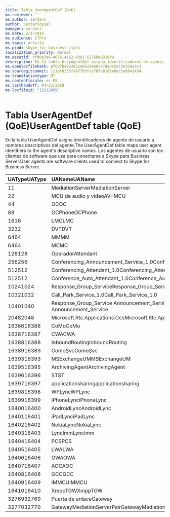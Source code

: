 ```yaml
---
title: Tabla UserAgentDef (QoE)
ms.reviewer: ''
ms.author: serdars
author: SerdarSoysal
manager: serdars
ms.date: 2/1/2018
ms.audience: ITPro
ms.topic: article
ms.prod: skype-for-business-itpro
localization_priority: Normal
ms.assetid: cfd8e3e0-4076-4162-9381-5276da8316d9
description: En la tabla UserAgentDef asigna identificadores de agente de usuario a nombres descriptivos del agente. Los agentes de usuario son los clientes de software que usa para conectarse a Skype para Business Server.
ms.openlocfilehash: 8f607be022851a6622060c47dedc5ac36358a3c3
ms.sourcegitcommit: 111bf6255fa877b3fce70fa8166e8ec5a6643434
ms.translationtype: MT
ms.contentlocale: es-ES
ms.lasthandoff: 04/23/2019
ms.locfileid: "32212059"
---
```

# <a name="useragentdef-table-qoe"></a><span data-ttu-id="ec4ad-104">Tabla UserAgentDef (QoE)</span><span class="sxs-lookup"><span data-stu-id="ec4ad-104">UserAgentDef table (QoE)</span></span>
 
<span data-ttu-id="ec4ad-105">En la tabla UserAgentDef asigna identificadores de agente de usuario a nombres descriptivos del agente.</span><span class="sxs-lookup"><span data-stu-id="ec4ad-105">The UserAgentDef table maps user agent identifiers to the agent's descriptive names.</span></span> <span data-ttu-id="ec4ad-106">Los agentes de usuario son los clientes de software que usa para conectarse a Skype para Business Server.</span><span class="sxs-lookup"><span data-stu-id="ec4ad-106">User agents are software clients used to connect to Skype for Business Server.</span></span>
  
|<span data-ttu-id="ec4ad-107">**UAType**</span><span class="sxs-lookup"><span data-stu-id="ec4ad-107">**UAType**</span></span>|<span data-ttu-id="ec4ad-108">**UAName**</span><span class="sxs-lookup"><span data-stu-id="ec4ad-108">**UAName**</span></span>|<span data-ttu-id="ec4ad-109">**UACategory**</span><span class="sxs-lookup"><span data-stu-id="ec4ad-109">**UACategory**</span></span>|
|:-----|:-----|:-----|
|<span data-ttu-id="ec4ad-110">1</span><span class="sxs-lookup"><span data-stu-id="ec4ad-110">1</span></span>  <br/> |<span data-ttu-id="ec4ad-111">MediationServer</span><span class="sxs-lookup"><span data-stu-id="ec4ad-111">MediationServer</span></span>  <br/> |<span data-ttu-id="ec4ad-112">MediationServer</span><span class="sxs-lookup"><span data-stu-id="ec4ad-112">MediationServer</span></span>  <br/> |
|<span data-ttu-id="ec4ad-113">2</span><span class="sxs-lookup"><span data-stu-id="ec4ad-113">2</span></span>  <br/> |<span data-ttu-id="ec4ad-114">MCU de audio y vídeo</span><span class="sxs-lookup"><span data-stu-id="ec4ad-114">AV-MCU</span></span>  <br/> |<span data-ttu-id="ec4ad-115">MCU de audio y vídeo</span><span class="sxs-lookup"><span data-stu-id="ec4ad-115">AV-MCU</span></span>  <br/> |
|<span data-ttu-id="ec4ad-116">4</span><span class="sxs-lookup"><span data-stu-id="ec4ad-116">4</span></span>  <br/> |<span data-ttu-id="ec4ad-117">OC</span><span class="sxs-lookup"><span data-stu-id="ec4ad-117">OC</span></span>  <br/> |<span data-ttu-id="ec4ad-118">OC</span><span class="sxs-lookup"><span data-stu-id="ec4ad-118">OC</span></span>  <br/> |
|<span data-ttu-id="ec4ad-119">8</span><span class="sxs-lookup"><span data-stu-id="ec4ad-119">8</span></span>  <br/> |<span data-ttu-id="ec4ad-120">OCPhone</span><span class="sxs-lookup"><span data-stu-id="ec4ad-120">OCPhone</span></span>  <br/> |<span data-ttu-id="ec4ad-121">OCPhone</span><span class="sxs-lookup"><span data-stu-id="ec4ad-121">OCPhone</span></span>  <br/> |
|<span data-ttu-id="ec4ad-122">16</span><span class="sxs-lookup"><span data-stu-id="ec4ad-122">16</span></span>  <br/> |<span data-ttu-id="ec4ad-123">LMC</span><span class="sxs-lookup"><span data-stu-id="ec4ad-123">LMC</span></span>  <br/> |<span data-ttu-id="ec4ad-124">LMC</span><span class="sxs-lookup"><span data-stu-id="ec4ad-124">LMC</span></span>  <br/> |
|<span data-ttu-id="ec4ad-125">32</span><span class="sxs-lookup"><span data-stu-id="ec4ad-125">32</span></span>  <br/> |<span data-ttu-id="ec4ad-126">DVT</span><span class="sxs-lookup"><span data-stu-id="ec4ad-126">DVT</span></span>  <br/> |<span data-ttu-id="ec4ad-127">DVT</span><span class="sxs-lookup"><span data-stu-id="ec4ad-127">DVT</span></span>  <br/> |
|<span data-ttu-id="ec4ad-128">64</span><span class="sxs-lookup"><span data-stu-id="ec4ad-128">64</span></span>  <br/> |<span data-ttu-id="ec4ad-129">MM</span><span class="sxs-lookup"><span data-stu-id="ec4ad-129">MM</span></span>  <br/> |<span data-ttu-id="ec4ad-130">MM</span><span class="sxs-lookup"><span data-stu-id="ec4ad-130">MM</span></span>  <br/> |
|<span data-ttu-id="ec4ad-131">64</span><span class="sxs-lookup"><span data-stu-id="ec4ad-131">64</span></span>  <br/> |<span data-ttu-id="ec4ad-132">MC</span><span class="sxs-lookup"><span data-stu-id="ec4ad-132">MC</span></span>  <br/> |<span data-ttu-id="ec4ad-133">MM</span><span class="sxs-lookup"><span data-stu-id="ec4ad-133">MM</span></span>  <br/> |
|<span data-ttu-id="ec4ad-134">128</span><span class="sxs-lookup"><span data-stu-id="ec4ad-134">128</span></span>  <br/> |<span data-ttu-id="ec4ad-135">Operador</span><span class="sxs-lookup"><span data-stu-id="ec4ad-135">Attendant</span></span>  <br/> |<span data-ttu-id="ec4ad-136">Operador</span><span class="sxs-lookup"><span data-stu-id="ec4ad-136">Attendant</span></span>  <br/> |
|<span data-ttu-id="ec4ad-137">256</span><span class="sxs-lookup"><span data-stu-id="ec4ad-137">256</span></span>  <br/> |<span data-ttu-id="ec4ad-138">Conferencing_Announcement_Service_1.0</span><span class="sxs-lookup"><span data-stu-id="ec4ad-138">Conferencing_Announcement_Service_1.0</span></span>  <br/> |<span data-ttu-id="ec4ad-139">ENTIDADES DE CERTIFICACIÓN</span><span class="sxs-lookup"><span data-stu-id="ec4ad-139">CAS</span></span>  <br/> |
|<span data-ttu-id="ec4ad-140">512</span><span class="sxs-lookup"><span data-stu-id="ec4ad-140">512</span></span>  <br/> |<span data-ttu-id="ec4ad-141">Conferencing_Attendant_1.0</span><span class="sxs-lookup"><span data-stu-id="ec4ad-141">Conferencing_Attendant_1.0</span></span>  <br/> |<span data-ttu-id="ec4ad-142">CAA</span><span class="sxs-lookup"><span data-stu-id="ec4ad-142">CAA</span></span>  <br/> |
|<span data-ttu-id="ec4ad-143">512</span><span class="sxs-lookup"><span data-stu-id="ec4ad-143">512</span></span>  <br/> |<span data-ttu-id="ec4ad-144">Conference_Auto_Attendant_1.0</span><span class="sxs-lookup"><span data-stu-id="ec4ad-144">Conference_Auto_Attendant_1.0</span></span>  <br/> |<span data-ttu-id="ec4ad-145">CAA</span><span class="sxs-lookup"><span data-stu-id="ec4ad-145">CAA</span></span>  <br/> |
|<span data-ttu-id="ec4ad-146">1024</span><span class="sxs-lookup"><span data-stu-id="ec4ad-146">1024</span></span>  <br/> |<span data-ttu-id="ec4ad-147">Response_Group_Service</span><span class="sxs-lookup"><span data-stu-id="ec4ad-147">Response_Group_Service</span></span>  <br/> |<span data-ttu-id="ec4ad-148">RGS</span><span class="sxs-lookup"><span data-stu-id="ec4ad-148">RGS</span></span>  <br/> |
|<span data-ttu-id="ec4ad-149">1032</span><span class="sxs-lookup"><span data-stu-id="ec4ad-149">1032</span></span>  <br/> |<span data-ttu-id="ec4ad-150">Call_Park_Service_1.0</span><span class="sxs-lookup"><span data-stu-id="ec4ad-150">Call_Park_Service_1.0</span></span>  <br/> |<span data-ttu-id="ec4ad-151">CPS</span><span class="sxs-lookup"><span data-stu-id="ec4ad-151">CPS</span></span>  <br/> |
|<span data-ttu-id="ec4ad-152">1040</span><span class="sxs-lookup"><span data-stu-id="ec4ad-152">1040</span></span>  <br/> |<span data-ttu-id="ec4ad-153">Response_Group_Service Announcement_Service</span><span class="sxs-lookup"><span data-stu-id="ec4ad-153">Response_Group_Service Announcement_Service</span></span>  <br/> |<span data-ttu-id="ec4ad-154">COMO</span><span class="sxs-lookup"><span data-stu-id="ec4ad-154">AS</span></span>  <br/> |
|<span data-ttu-id="ec4ad-155">2048</span><span class="sxs-lookup"><span data-stu-id="ec4ad-155">2048</span></span>  <br/> |<span data-ttu-id="ec4ad-156">Microsoft.Rtc.Applications.Ccs</span><span class="sxs-lookup"><span data-stu-id="ec4ad-156">Microsoft.Rtc.Applications.Ccs</span></span>  <br/> |<span data-ttu-id="ec4ad-157">CCS</span><span class="sxs-lookup"><span data-stu-id="ec4ad-157">CCS</span></span>  <br/> |
|<span data-ttu-id="ec4ad-158">16386</span><span class="sxs-lookup"><span data-stu-id="ec4ad-158">16386</span></span>  <br/> |<span data-ttu-id="ec4ad-159">CoMo</span><span class="sxs-lookup"><span data-stu-id="ec4ad-159">CoMo</span></span>  <br/> |<span data-ttu-id="ec4ad-160">CoMo</span><span class="sxs-lookup"><span data-stu-id="ec4ad-160">CoMo</span></span>  <br/> |
|<span data-ttu-id="ec4ad-161">16387</span><span class="sxs-lookup"><span data-stu-id="ec4ad-161">16387</span></span>  <br/> |<span data-ttu-id="ec4ad-162">CWA</span><span class="sxs-lookup"><span data-stu-id="ec4ad-162">CWA</span></span>  <br/> |<span data-ttu-id="ec4ad-163">CWA</span><span class="sxs-lookup"><span data-stu-id="ec4ad-163">CWA</span></span>  <br/> |
|<span data-ttu-id="ec4ad-164">16388</span><span class="sxs-lookup"><span data-stu-id="ec4ad-164">16388</span></span>  <br/> |<span data-ttu-id="ec4ad-165">InboundRouting</span><span class="sxs-lookup"><span data-stu-id="ec4ad-165">InboundRouting</span></span>  <br/> |<span data-ttu-id="ec4ad-166">InboundRouting</span><span class="sxs-lookup"><span data-stu-id="ec4ad-166">InboundRouting</span></span>  <br/> |
|<span data-ttu-id="ec4ad-167">16389</span><span class="sxs-lookup"><span data-stu-id="ec4ad-167">16389</span></span>  <br/> |<span data-ttu-id="ec4ad-168">ComoSvc</span><span class="sxs-lookup"><span data-stu-id="ec4ad-168">ComoSvc</span></span>  <br/> |<span data-ttu-id="ec4ad-169">ComoSvc</span><span class="sxs-lookup"><span data-stu-id="ec4ad-169">ComoSvc</span></span>  <br/> |
|<span data-ttu-id="ec4ad-170">16393</span><span class="sxs-lookup"><span data-stu-id="ec4ad-170">16393</span></span>  <br/> |<span data-ttu-id="ec4ad-171">MSExchangeUM</span><span class="sxs-lookup"><span data-stu-id="ec4ad-171">MSExchangeUM</span></span>  <br/> |<span data-ttu-id="ec4ad-172">ExUM</span><span class="sxs-lookup"><span data-stu-id="ec4ad-172">ExUM</span></span>  <br/> |
|<span data-ttu-id="ec4ad-173">16395</span><span class="sxs-lookup"><span data-stu-id="ec4ad-173">16395</span></span>  <br/> |<span data-ttu-id="ec4ad-174">ArchivingAgent</span><span class="sxs-lookup"><span data-stu-id="ec4ad-174">ArchivingAgent</span></span>  <br/> |<span data-ttu-id="ec4ad-175">ARCHAGENT</span><span class="sxs-lookup"><span data-stu-id="ec4ad-175">ARCHAGENT</span></span>  <br/> |
|<span data-ttu-id="ec4ad-176">16396</span><span class="sxs-lookup"><span data-stu-id="ec4ad-176">16396</span></span>  <br/> |<span data-ttu-id="ec4ad-177">ST</span><span class="sxs-lookup"><span data-stu-id="ec4ad-177">ST</span></span>  <br/> |<span data-ttu-id="ec4ad-178">ST</span><span class="sxs-lookup"><span data-stu-id="ec4ad-178">ST</span></span>  <br/> |
|<span data-ttu-id="ec4ad-179">16397</span><span class="sxs-lookup"><span data-stu-id="ec4ad-179">16397</span></span>  <br/> |<span data-ttu-id="ec4ad-180">applicationsharing</span><span class="sxs-lookup"><span data-stu-id="ec4ad-180">applicationsharing</span></span>  <br/> |<span data-ttu-id="ec4ad-181">ASMCU</span><span class="sxs-lookup"><span data-stu-id="ec4ad-181">ASMCU</span></span>  <br/> |
|<span data-ttu-id="ec4ad-182">16398</span><span class="sxs-lookup"><span data-stu-id="ec4ad-182">16398</span></span>  <br/> |<span data-ttu-id="ec4ad-183">WPLync</span><span class="sxs-lookup"><span data-stu-id="ec4ad-183">WPLync</span></span>  <br/> |<span data-ttu-id="ec4ad-184">WPLync</span><span class="sxs-lookup"><span data-stu-id="ec4ad-184">WPLync</span></span>  <br/> |
|<span data-ttu-id="ec4ad-185">16399</span><span class="sxs-lookup"><span data-stu-id="ec4ad-185">16399</span></span>  <br/> |<span data-ttu-id="ec4ad-186">iPhoneLync</span><span class="sxs-lookup"><span data-stu-id="ec4ad-186">iPhoneLync</span></span>  <br/> |<span data-ttu-id="ec4ad-187">iPhoneLync</span><span class="sxs-lookup"><span data-stu-id="ec4ad-187">iPhoneLync</span></span>  <br/> |
|<span data-ttu-id="ec4ad-188">16400</span><span class="sxs-lookup"><span data-stu-id="ec4ad-188">16400</span></span>  <br/> |<span data-ttu-id="ec4ad-189">AndroidLync</span><span class="sxs-lookup"><span data-stu-id="ec4ad-189">AndroidLync</span></span>  <br/> |<span data-ttu-id="ec4ad-190">AndroidLync</span><span class="sxs-lookup"><span data-stu-id="ec4ad-190">AndroidLync</span></span>  <br/> |
|<span data-ttu-id="ec4ad-191">16401</span><span class="sxs-lookup"><span data-stu-id="ec4ad-191">16401</span></span>  <br/> |<span data-ttu-id="ec4ad-192">iPadLync</span><span class="sxs-lookup"><span data-stu-id="ec4ad-192">iPadLync</span></span>  <br/> |<span data-ttu-id="ec4ad-193">iPadLync</span><span class="sxs-lookup"><span data-stu-id="ec4ad-193">iPadLync</span></span>  <br/> |
|<span data-ttu-id="ec4ad-194">16402</span><span class="sxs-lookup"><span data-stu-id="ec4ad-194">16402</span></span>  <br/> |<span data-ttu-id="ec4ad-195">NokiaLync</span><span class="sxs-lookup"><span data-stu-id="ec4ad-195">NokiaLync</span></span>  <br/> |<span data-ttu-id="ec4ad-196">NokiaLync</span><span class="sxs-lookup"><span data-stu-id="ec4ad-196">NokiaLync</span></span>  <br/> |
|<span data-ttu-id="ec4ad-197">16403</span><span class="sxs-lookup"><span data-stu-id="ec4ad-197">16403</span></span>  <br/> |<span data-ttu-id="ec4ad-198">LyncImm</span><span class="sxs-lookup"><span data-stu-id="ec4ad-198">LyncImm</span></span>  <br/> |<span data-ttu-id="ec4ad-199">LyncImm</span><span class="sxs-lookup"><span data-stu-id="ec4ad-199">LyncImm</span></span>  <br/> |
|<span data-ttu-id="ec4ad-200">16404</span><span class="sxs-lookup"><span data-stu-id="ec4ad-200">16404</span></span>  <br/> |<span data-ttu-id="ec4ad-201">PCS</span><span class="sxs-lookup"><span data-stu-id="ec4ad-201">PCS</span></span>  <br/> |<span data-ttu-id="ec4ad-202">PCS</span><span class="sxs-lookup"><span data-stu-id="ec4ad-202">PCS</span></span>  <br/> |
|<span data-ttu-id="ec4ad-203">16405</span><span class="sxs-lookup"><span data-stu-id="ec4ad-203">16405</span></span>  <br/> |<span data-ttu-id="ec4ad-204">LWA</span><span class="sxs-lookup"><span data-stu-id="ec4ad-204">LWA</span></span>  <br/> |<span data-ttu-id="ec4ad-205">LWA</span><span class="sxs-lookup"><span data-stu-id="ec4ad-205">LWA</span></span>  <br/> |
|<span data-ttu-id="ec4ad-206">16406</span><span class="sxs-lookup"><span data-stu-id="ec4ad-206">16406</span></span>  <br/> |<span data-ttu-id="ec4ad-207">OWA</span><span class="sxs-lookup"><span data-stu-id="ec4ad-207">OWA</span></span>  <br/> |<span data-ttu-id="ec4ad-208">OWA</span><span class="sxs-lookup"><span data-stu-id="ec4ad-208">OWA</span></span>  <br/> |
|<span data-ttu-id="ec4ad-209">16407</span><span class="sxs-lookup"><span data-stu-id="ec4ad-209">16407</span></span>  <br/> |<span data-ttu-id="ec4ad-210">AOC</span><span class="sxs-lookup"><span data-stu-id="ec4ad-210">AOC</span></span>  <br/> |<span data-ttu-id="ec4ad-211">AOC</span><span class="sxs-lookup"><span data-stu-id="ec4ad-211">AOC</span></span>  <br/> |
|<span data-ttu-id="ec4ad-212">16408</span><span class="sxs-lookup"><span data-stu-id="ec4ad-212">16408</span></span>  <br/> |<span data-ttu-id="ec4ad-213">GCC</span><span class="sxs-lookup"><span data-stu-id="ec4ad-213">GCC</span></span>  <br/> |<span data-ttu-id="ec4ad-214">GCC</span><span class="sxs-lookup"><span data-stu-id="ec4ad-214">GCC</span></span>  <br/> |
|<span data-ttu-id="ec4ad-215">16409</span><span class="sxs-lookup"><span data-stu-id="ec4ad-215">16409</span></span>  <br/> |<span data-ttu-id="ec4ad-216">IMMCU</span><span class="sxs-lookup"><span data-stu-id="ec4ad-216">IMMCU</span></span>  <br/> |<span data-ttu-id="ec4ad-217">IMMCU</span><span class="sxs-lookup"><span data-stu-id="ec4ad-217">IMMCU</span></span>  <br/> |
|<span data-ttu-id="ec4ad-218">16410</span><span class="sxs-lookup"><span data-stu-id="ec4ad-218">16410</span></span>  <br/> |<span data-ttu-id="ec4ad-219">XmppTGW</span><span class="sxs-lookup"><span data-stu-id="ec4ad-219">XmppTGW</span></span>  <br/> |<span data-ttu-id="ec4ad-220">XmppGateway</span><span class="sxs-lookup"><span data-stu-id="ec4ad-220">XmppGateway</span></span>  <br/> |
|<span data-ttu-id="ec4ad-221">32769</span><span class="sxs-lookup"><span data-stu-id="ec4ad-221">32769</span></span>  <br/> |<span data-ttu-id="ec4ad-222">Puerta de enlace</span><span class="sxs-lookup"><span data-stu-id="ec4ad-222">Gateway</span></span>  <br/> |<span data-ttu-id="ec4ad-223">Puerta de enlace</span><span class="sxs-lookup"><span data-stu-id="ec4ad-223">Gateway</span></span>  <br/> |
|<span data-ttu-id="ec4ad-224">32770</span><span class="sxs-lookup"><span data-stu-id="ec4ad-224">32770</span></span>  <br/> |<span data-ttu-id="ec4ad-225">GatewayMediationServerPair</span><span class="sxs-lookup"><span data-stu-id="ec4ad-225">GatewayMediationServerPair</span></span>  <br/> |<span data-ttu-id="ec4ad-226">GatewayMediationServerPair</span><span class="sxs-lookup"><span data-stu-id="ec4ad-226">GatewayMediationServerPair</span></span>  <br/> |
   

